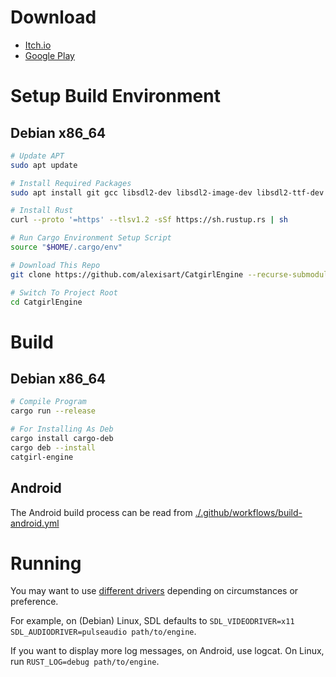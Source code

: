 # Download

* [Itch.io](https://catgirlland.itch.io/catgirl-engine)
* [Google Play](https://play.google.com/store/apps/details?id=land.catgirl.engine)

# Setup Build Environment

## Debian x86_64

```bash
# Update APT
sudo apt update

# Install Required Packages
sudo apt install git gcc libsdl2-dev libsdl2-image-dev libsdl2-ttf-dev

# Install Rust
curl --proto '=https' --tlsv1.2 -sSf https://sh.rustup.rs | sh

# Run Cargo Environment Setup Script
source "$HOME/.cargo/env"

# Download This Repo
git clone https://github.com/alexisart/CatgirlEngine --recurse-submodules

# Switch To Project Root
cd CatgirlEngine
```

# Build

## Debian x86_64

```bash
# Compile Program
cargo run --release

# For Installing As Deb
cargo install cargo-deb
cargo deb --install
catgirl-engine
```

## Android

The Android build process can be read from [./.github/workflows/build-android.yml](.github/workflows/build-android.yml)

# Running

You may want to use [different drivers](https://wiki.libsdl.org/SDL2/FAQUsingSDL) depending on circumstances or preference.

For example, on (Debian) Linux, SDL defaults to `SDL_VIDEODRIVER=x11 SDL_AUDIODRIVER=pulseaudio path/to/engine`.

If you want to display more log messages, on Android, use logcat. On Linux, run `RUST_LOG=debug path/to/engine`.